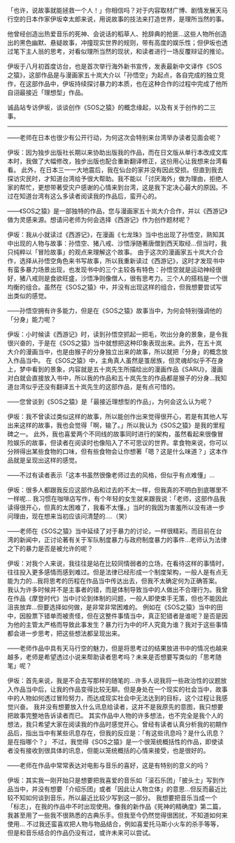 
「也许，说故事就能拯救一个人！」你相信吗？对于内容取材广博、剧情发展天马行空的日本作家伊坂幸太郎来说，用说故事的技法来打造世界，是理所当然的事。

他曾经创造出热爱音乐的死神、会说话的稻草人、抢辞典的抢匪…这些人物所创造出的黑色幽默、悬疑故事，冲撞现实世界的规则，带有高度的娱乐性；但伊坂也透过笔下主人翁的思考，对看似理所当然的现状，和读者进行一场反覆辩证的推论。

伊坂于八月初首度访台，也是首次举行海外新书宣传，发表最新中文译作《SOS之猿》，这部作品是与漫画家五十岚大介以「孙悟空」为起点，各自完成的独立竞作，在这部作品中，伊坂持续探讨暴力的本质，也在这种合作的过程中完成了他所自诩最接近「理想型」作品。

诚品站专访伊坂，谈谈创作《SOS之猿》的概念缘起，以及有关于创作的二三事。

---

——老师在日本也很少有公开行动，为何这次会特别来台湾举办读者见面会呢？

伊坂：因为独步出版社长期以来协助出版我的作品，而在日文版从单行本改成文库本时，我做了大幅修改，独步出版也配合重新翻译修正，这份用心让我想来台湾看看。
此外，在日本三一一大地震后，我在仙台的家并没有因此受损。但直到我去探访灾民时，才知道台湾给予很大帮助。我不能以「讨厌海外」做为理由，拒绝人家的帮忙，更想带著受灾户感谢的心情来到台湾，这是我下定决心最大的原因。不过在知道台湾有这么多读者阅读我的作品后，蛮开心的。

——《SOS之猿》是一部独特的作品，您与漫画家五十岚大介合作，并以《西游记》做为灵感来源。想请问老师为何会选择《西游记》作为创作题材呢？

伊坂：我从小就读过《西游记》，在漫画《七龙珠》当中也出现了孙悟空，熟知其中出现的人物与故事：孙悟空、猪八戒、沙悟淨随著唐僧到西天取经…但当时，我只纯粹以「冒险故事」的观点来理解这个故事。
由于这次的漫画家五十岚大介合作，选择从孙悟空角色来书写故事，所以我重新读过《西游记》，这时才发现书中有蛮多暴力场景出现，也发现书中的三个主较各有特色：孙悟空就是运动神经很好，猪八戒则是食欲旺盛，沙悟净则像僧人，很有思考力。三个人的搭档是一个很均衡的组合。虽然在《SOS之猿》中，并没有出现这样的组合，但我想要尝试写出类似的感觉。

——孙悟空拥有许多能力，但是在《SOS之猿》故事当中，为何会特别强调他的「分身」能力呢？

伊坂：小时候读《西游记》时，读到孙悟空抓起一把毛，吹出分身的景象，是令我很兴奋的，于是在《SOS之猿》当中就想把这种印象表现出来。此外，在五十岚大介的漫画当中，也是由猴子的分身独立出来的故事，所以就把「分身」的概念放入作品当中。
在《SOS之猿》中，主角真人虽然是茧居族，但灵魂却似乎不在身上，梦中看到的景象，内容就是五十岚先生所描绘出的漫画作品《SARU》，漫画对白就会直接放入书中，所以我的作品和五十岚先生的作品都是猴子的分身…我知道台湾似乎还没有翻译五十岚先生的这部作品，是有点可惜的。

——您曾谈到《SOS之猿》是「最接近理想型的作品」，为何会这么认为呢？

伊坂：我不曾读过类似这样的故事，所以能创作出来觉得很开心，若是有其他人写出来这样的故事，我也会觉得「啊，输了。」所以我认为《SOS之猿》是我的里程碑之一。
此外，我也喜爱两个不同线的故事同时进行的架构，虽然看起来很像冒险娱乐的故事，但读者在阅读时也像陷入了不可思议的世界。拿食物来说，你可以分辨得出某些食物的口味，但有些食物会让你想著「嗯？这是什么味道？」这本作品就是呈现出这样的感觉。

——不过有读者表示「这本书虽然很像老师过去的风格，但似乎有点难懂」…

伊坂：很多人都跟我反应这部作品和过去的不太一样，但我真的不明白到底哪里不一样呢…
我习惯在咖啡店写作，有个年轻的女生就来跟我说：「老师，这部作品我读得很开心，但真的太困难了，我看不太懂。」当时的我因为害羞所以没有进一步问理由，现在想来当初应该问清楚的….（笑）
 
——老师在《SOS之猿》当中延续了对于暴力的讨论，一样很精彩。而目前在台湾的新闻中，正讨论著有关于军队制度暴力与政府制度暴力的事件…老师认为法律之下的暴力是否是被允许的呢？

伊坂：对我个人来说，我往往是站在比较同情弱者的立场，在看待这样的事情时，往往投入更多感情而感到难过。但是法律已经形成一个制度架构，一般人是有点无能为力的…我将思考的历程在作品当中传达出去，但我不太确定何为正确答案。
我认为许多时候并不是主事者的错，而是体制导致当中的人做出不合理行为。我曾在作品《摩登时代》当中讨论到体制的问题，一般人即使束手无策，但也不能因此沮丧放弃…但要选择如何做，是非常非常困难的。
例如在《SOS之猿》当中的田中，因股票下错单而被责怪，但在这整件事情当中，真正犯错者是谁呢？是否是因为他的主管太严格而导致此事发生？暴力行为中的坏人究竟为谁？我对于这些事情都会进一步思考，把这些想法都呈现出来。

——老师作品中具有天马行空的魅力，但是将思考过的结果放进书中的情况也越来越多，老师是希望透过小说来帮助读者思考吗？未来是否想要写类似的「思考随笔」呢？

伊坂：首先来说，我是不会去写那样的随笔的…许多人说我将一些政治性的议题放入作品当中后，让我的作品变得比较无聊。但是身处在一个现实的社会当中，故事中的人物如何透过冒险努力，而达成现实社会中无法达到的目标，这个过程让我感觉兴奋。
我并没有想要放入什么讯息给读者，这并不是我原先的意图，我只想要把故事完整地告诉读者而已。
其实作品中人物的许多想法，也不完全是我个人的想法，我只希望大家在阅读我的作品时感觉开心。曾经有读者认真分析我的初期作品后，指出当中有某些讯息存在，但我的反应是：「有这些讯息吗？是什么讯息？是在指哪个？」
不过，我觉得《SOS之猿》是一个很笼统概括性的作品，即使读者没有接收到很具体的讯息，但能以笼统概括的心情来接受，也是很好的。

——老师在作品中常常表达对电影与音乐的喜好，这是有特别的意义的吗？

伊坂：其实我一刚开始只是想要把我喜爱的音乐如「滚石乐团」「披头士」写到作品当中，并没有想要「介绍乐团」或者「因此让人物立体」的意思…但反而最近比较不知如何谈到音乐，所以最近比较少写到这一部分。
我想要把音乐当成一个「标志」，在我的作品中不时出现使用。像我的新作品《死神的精确度》第二篇，我甚至用了一些我不很熟悉的古典乐手。但我至今仍然觉得很困扰，不知道如何来使用…
不过我还蛮喜欢把人物与物品结合，例如喜爱托马斯小火车的杀手等等，但是和音乐结合的作品仍没有过，或许未来可以尝试。